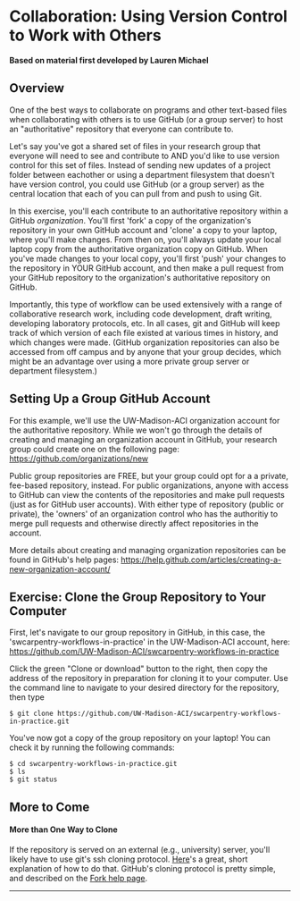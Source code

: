 # Collaboration: Using Version Control to Work with Others

**Based on material first developed by Lauren Michael**

## Overview

One of the best ways to collaborate on programs and other text-based files 
when collaborating with others is to use GitHub (or a group server) to host 
an "authoritative" repository that everyone can contribute to.

Let's say you've got a shared set of files in your research group that 
everyone will need to see and contribute to AND you'd like to use version 
control for this set of files. Instead of sending new updates of a project folder 
between eachother or using a department filesystem that doesn't have version control, 
you could use GitHub (or a group server) as the central location that each of you 
can pull from and push to using Git.

In this exercise, you'll each contribute to an authoritative repository 
within a GitHub *organization*. You'll first 'fork' a copy of the organization's 
repository in your own GitHub account and 'clone' a copy to your laptop, where 
you'll make changes. From then on, you'll always update your local laptop copy 
from the authoritative organization copy on GitHub. When you've made changes to 
your local copy, you'll first 'push' your changes to the repository in YOUR GitHub 
account, and then make a pull request from your GitHub repository to the 
organization's authoritative repository on GitHub. 

Importantly, this type of workflow can be used extensively with 
a range of collaborative research work, including code development, draft 
writing, developing laboratory protocols, etc. In all cases, git and GitHub 
will keep track of which version of each file existed at various times in 
history, and which changes were made. (GitHub organization repositories can also 
be accessed from off campus and by anyone that your group decides, which might be an 
advantage over using a more private group server or department filesystem.)

## Setting Up a Group GitHub Account

For this example, we'll use the UW-Madison-ACI organization account for the 
authoritative repository. While we won't go through the details of creating 
and managing an organization account in GitHub, your research group could 
create one on the following page: https://github.com/organizations/new

Public group repositories are FREE, but your group could opt for a a private, 
fee-based repository, instead. For public organizations, anyone 
with access to GitHub can view the contents of the repositories and make pull 
requests (just as for GitHub user accounts). With either type of repository (public 
or private), the 'owners' of an organization control who has the authoritiy to merge pull 
requests and otherwise directly affect repositories in the account.

More details about creating and managing organization repositories can be found 
in GitHub's help pages: 
https://help.github.com/articles/creating-a-new-organization-account/

## Exercise: Clone the Group Repository to Your Computer

First, let's navigate to our group repository in GitHub, in this case, the 
'swcarpentry-workflows-in-practice' in the UW-Madison-ACI account, 
here: https://github.com/UW-Madison-ACI/swcarpentry-workflows-in-practice

Click the green "Clone or download" button to the right, then copy the address 
of the repository in preparation for cloning it to your computer. Use the command 
line to navigate to your desired directory for the repository, then type

    $ git clone https://github.com/UW-Madison-ACI/swcarpentry-workflows-in-practice.git

You've now got a copy of the group repository on your laptop! You can check it 
by running the following commands:

    $ cd swcarpentry-workflows-in-practice.git
    $ ls
    $ git status

## More to Come


#### More than One Way to Clone

If the repository is served on an external (e.g., university)
server, you'll likely have to use git's ssh cloning
protocol. [Here](http://git-scm.com/book/en/Git-on-the-Server-The-Protocols#The-SSH-Protocol)'s
a great, short explanation of how to do that. GitHub's cloning protocol is
pretty simple, and described on the [Fork help
page](https://help.github.com/articles/fork-a-repo#step-2-clone-your-fork).

----
